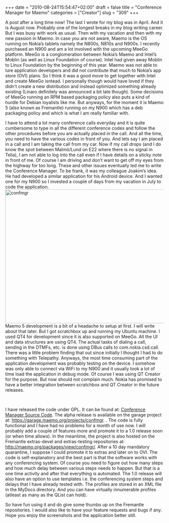 +++
date = "2010-08-24T15:54:47+02:00"
draft = false
title = "Conference Manager for Maemo"
categories = ["Creator"]
slug = "309"
+++

<p>A post after a long time now! The last I wrote for my blog was in April. And it is August now. Probably one of the longest breaks in my blog writing career. But I was busy with work as usual. Then with my vacation and then with my new passion in Maemo. In case you are not aware, Maemo is the OS running on Nokia’s tablets namely the N800s, N810s and N900s. I recently purchased an N900 and am a lot involved with the upcoming MeeGo platform. MeeGo is a conglomeration between Nokia’s Maemo and Intel’s Moblin (as well as Linux Foundation of course). Intel had given away Moblin to Linux Foundation by the beginning of this year. Maemo was not able to lure application developers and did not contribute that much to Nokia’s app store (OVI) plans. So I think it was a good move to get together with Intel and create MeeGo isntead. I personally though would have loved if they didn’t create a new distribution and instead optimized something already existing (Linaro definitely was announced a bit late though). Some decisions of MeeGo running an RPM based packaging policy also puts a kind of hurdle for Debian loyalists like me. But anyways, for the moment it is Maemo 5 (also known as Fremantle) running on my N900 which has a deb packaging policy and which is what I am really familiar with.</p>  <p>I have to attend a lot many conference calls everyday and it is quite cumbersome to type in all the different conference codes and follow the other procedures before you are actually placed in the call. And all the time, you need to have the various codes in front of you. And lets say I am placed in a call and I am taking the call from my car. Now if my call drops (and I do know the spot between Malmö/Lund on E22 where there is no signal in Telia), I am not able to log into the call even if I have details on a sticky note in front of me. Of course I am driving and don’t want to get off my eyes from the highway for too long. These and other issues eventually led me to write the Conference Manager. To be frank, it was my colleague Joakim’s idea. He had developed a similar application for his Android device. And I wanted one for my N900 so I invested a couple of days from my vacation in July to code the application.<a href="http://www.naresh.se/wp-content/uploads/confmgr.jpg"><img style="border-bottom: 0px; border-left: 0px; display: inline; margin-left: 0px; border-top: 0px; margin-right: 0px; border-right: 0px" title="confmgr" border="0" alt="confmgr" align="left" src="http://www.naresh.se/wp-content/uploads/confmgr_thumb.jpg" width="566" height="426" /></a></p>  <p>Maemo 5 development is a bit of a headache to setup at first. I will write about that later. But I got scratchbox up and running my Ubuntu machine. I used QT4 for development since it is also supported on MeeGo. All the UI and data structures are using QT4. The actual tasks of dialing a call, sending in the DTMFs, etc. is done using DBus calls to com.nokia.csd.call. There was a little problem finding that out since initially I thought I had to do something with Telepathy. Anyways, the most time consuming part of the application development was probably testing on the device. I somehow was only able to connect via WiFi to my N900 and it usually took a lot of time load the application in debug mode. Of course I was using QT Creator for the purpose. But now should not complain much. Nokia has promised to have a better integration between scratchbox and QT Creator in the future releases.</p>  <p>&#160;</p>  <p>I have released the code under GPL. It can be found at: <a title="https://garage.maemo.org/plugins/ggit/browse.php/?p=confmgr" href="https://garage.maemo.org/plugins/ggit/browse.php/?p=confmgr">Conference Manager Source Code</a>. The alpha release is available on the garage project at: <a title="https://garage.maemo.org/projects/confmgr" href="https://garage.maemo.org/projects/confmgr">https://garage.maemo.org/projects/confmgr</a>. . The code is fully functional and I have had no problems for a month of use now. I will probably add a couple of features more and promote it to a 1.0 release soon (or when time allows). In the meantime, the project is also hosted on the Fremantle extras-devel and extras-testing repositories at: <a title="http://maemo.org/packages/view/confmgr/" href="http://maemo.org/packages/view/confmgr/">http://maemo.org/packages/view/confmgr/</a>. After a 10 day mandatory quarantine, I suppose I could promote it to extras and later on to OVI. The code is self-explanatory and the best part is that the software works with any conferencing system. Of course you need to figure out how many steps and how much delay between various steps needs to happen. But that is a one time activity and after that everything is automated. The 1.0 release will also have an option to use templates i.e. the conferencing system steps and delays that I have already tested with. The profiles are stored in an XML file in the MyDocs directory. And you can have virtually innumerable profiles (atleast as many as the QList can hold).</p>  <p>So have fun using it and do give some thumbs up on the Fremantle repositories. I would also like to have your feature requests and bugs if any. Hope you enjoy the screenshots and the application better still.</p>
